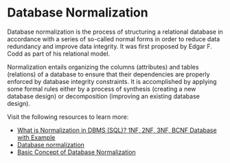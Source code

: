 # Database Normalization

Database normalization is the process of structuring a relational database in accordance with a series of so-called normal forms in order to reduce data redundancy and improve data integrity. It was first proposed by Edgar F. Codd as part of his relational model.

Normalization entails organizing the columns (attributes) and tables (relations) of a database to ensure that their dependencies are properly enforced by database integrity constraints. It is accomplished by applying some formal rules either by a process of synthesis (creating a new database design) or decomposition (improving an existing database design).

Visit the following resources to learn more:

- [What is Normalization in DBMS (SQL)? 1NF, 2NF, 3NF, BCNF Database with Example](https://www.guru99.com/database-normalization.html)
- [Database normalization](https://en.wikipedia.org/wiki/Database_normalization)
- [Basic Concept of Database Normalization](https://www.youtube.com/watch?v=xoTyrdT9SZI)
